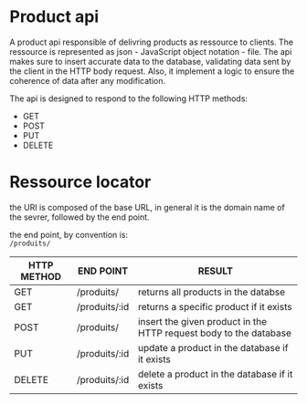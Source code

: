 <h1>Product api </h1>

<p>
    A product api responsible of delivring products as ressource to clients. The ressource is represented as json - JavaScript object notation - file. 
    The api makes sure to insert accurate data to the database, validating data sent by the client in the HTTP body request. Also, it implement a logic to ensure the coherence of data after any modification.

</p>
<P>
    The api is designed to respond to the following HTTP methods: 
</P>
<ul>
    <li>GET</li>
    <li>POST</li>
    <li>PUT</li>
    <li>DELETE</li>
</ul>


<h1>Ressource locator </h1>

<p>
    the URI is composed of the base URL, in general it is the domain name of the sevrer, followed by the end point. 
</p>

<p>
    the end point, by convention is: <br> <code>/produits/</code> 
</p>


<table class="GeneratedTable">
  <thead>
    <tr>
      <th>HTTP METHOD</th>
      <th>END POINT</th>
      <th>RESULT</th>
    </tr>
  </thead>
  <tbody>
    <tr>
      <td>GET</td>
      <td>/produits/</td>
      <td>returns all products in the databse</td>
    </tr>
    <tr>
      <td>GET</td>
      <td>/produits/:id</td>
      <td>returns a specific product if it exists</td>
    </tr>
    <tr>
      <td>POST</td>
      <td>/produits/</td>
      <td>insert the given product in the HTTP request body to the database</td>
    </tr>
    <tr>
      <td>PUT</td>
      <td>/produits/:id</td>
      <td>update a product in the database if it exists</td>
    </tr>
    <tr>
      <td>DELETE</td>
      <td>/produits/:id</td>
      <td>delete a product in the database if it exists</td>
    </tr>
  </tbody>
</table>


